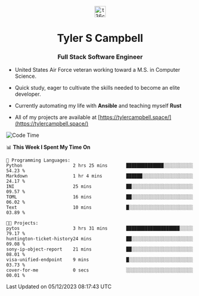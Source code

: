 <p align="center">
<a href="https://www.linkedin.com/in/t36campbell" target="blank"><img align="center" src="https://ik.imagekit.io/t36campbell/Portfolio/linkedin.png.original_m8bbGgPh6.png" alt="t36campbell" height="30" width="30" /></a>
</p>
<h1 align="center">Tyler S Campbell</h1>
<h3 align="center">Full Stack Software Engineer</h3>

* United States Air Force veteran working toward a M.S. in Computer Science.

* Quick study, eager to cultivate the skills needed to become an elite developer.

* Currently automating my life with **Ansible** and teaching myself **Rust**

* All of my projects are available at [https://tylercampbell.space/](https://tylercampbell.space/)

<!--START_SECTION:waka-->
![Code Time](http://img.shields.io/badge/Code%20Time-3%2C011%20hrs%2050%20mins-blue)

📊 **This Week I Spent My Time On** 

```text
💬 Programming Languages: 
Python                   2 hrs 25 mins       ██████████████░░░░░░░░░░░   54.23 % 
Markdown                 1 hr 4 mins         ██████░░░░░░░░░░░░░░░░░░░   24.17 % 
INI                      25 mins             ██░░░░░░░░░░░░░░░░░░░░░░░   09.57 % 
TOML                     16 mins             ██░░░░░░░░░░░░░░░░░░░░░░░   06.02 % 
Text                     10 mins             █░░░░░░░░░░░░░░░░░░░░░░░░   03.89 % 

🐱‍💻 Projects: 
pytos                    3 hrs 31 mins       ████████████████████░░░░░   79.17 % 
huntington-ticket-history24 mins             ██░░░░░░░░░░░░░░░░░░░░░░░   09.08 % 
sony-ip-object-report    21 mins             ██░░░░░░░░░░░░░░░░░░░░░░░   08.01 % 
visa-unified-endpoint    9 mins              █░░░░░░░░░░░░░░░░░░░░░░░░   03.73 % 
cover-for-me             0 secs              ░░░░░░░░░░░░░░░░░░░░░░░░░   00.01 % 
```


 Last Updated on 05/12/2023 08:17:43 UTC
<!--END_SECTION:waka-->
